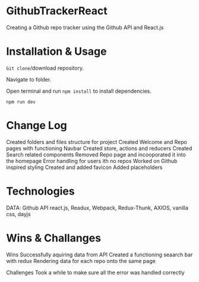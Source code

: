 # GithubTrackerReact
Creating a Github repo tracker using the Github API and React.js


# Installation & Usage

`Git clone`/download repository.

Navigate to folder.

Open terminal and run `npm install` to install dependencies.

`npm run dev`

# Change Log

Created folders and files structure for project
Created Welcome and Repo pages with functioning Navbar
Created store, actions and reducers
Created Search related components
Removed Repo page and incooporated it into the homepage
Error handling for users ith no repos
Worked on Github inspired styling
Created and added favicon
Added placeholders

# Technologies

DATA: Github API
react.js, Readux, Webpack, Redux-Thunk, AXIOS, vanilla css, dayjs

# Wins & Challanges

Wins
Successfully aquiring data from API
Created a functioning seaarch bar with redux
Rendering data for each repo onto the same page

Challenges
Took a while to make sure all the error was handled correctly
